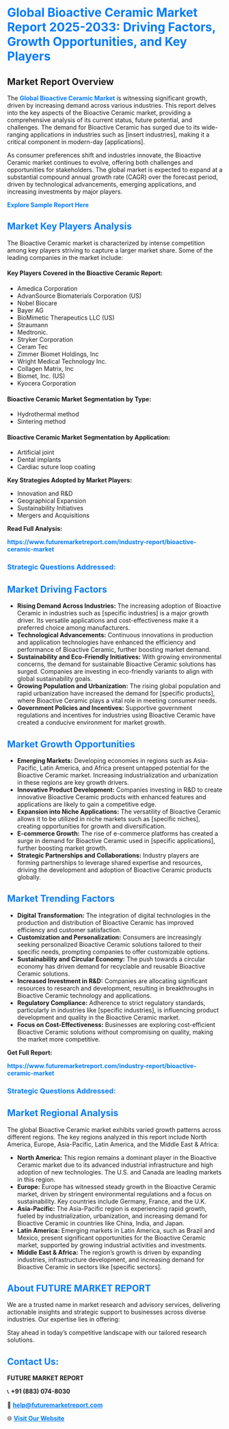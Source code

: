 <h1 style="color: #007BFF;">Global Bioactive Ceramic Market Report 2025-2033: Driving Factors, Growth Opportunities, and Key Players</h1>

<section id="overview">
<h2>Market Report Overview</h2>
<p>The <a href="https://www.futuremarketreport.com/industry-report/bioactive-ceramic-market" style="color: #007BFF; text-decoration: none;"><strong>Global Bioactive Ceramic Market</strong></a> is witnessing significant growth, driven by increasing demand across various industries. This report delves into the key aspects of the Bioactive Ceramic market, providing a comprehensive analysis of its current status, future potential, and challenges. The demand for Bioactive Ceramic has surged due to its wide-ranging applications in industries such as [insert industries], making it a critical component in modern-day [applications].</p>
<p>As consumer preferences shift and industries innovate, the Bioactive Ceramic market continues to evolve, offering both challenges and opportunities for stakeholders. The global market is expected to expand at a substantial compound annual growth rate (CAGR) over the forecast period, driven by technological advancements, emerging applications, and increasing investments by major players.</p>
</section>

<section id="overview">
<p><a href="https://www.futuremarketreport.com/request-sample/reportId=114599" style="color: #007BFF; text-decoration: none;"><strong>Explore Sample Report Here</strong></a></p>
</section>

<section id="key-players">
<h2 style="color: #007BFF;">Market Key Players Analysis</h2>
<p>The Bioactive Ceramic market is characterized by intense competition among key players striving to capture a larger market share. Some of the leading companies in the market include:</p>
<h4>Key Players Covered in the Bioactive Ceramic Report:</h4>
<ul><li>Amedica Corporation</li><li>AdvanSource Biomaterials Corporation (US)</li><li>Nobel Biocare</li><li>Bayer AG</li><li>BioMimetic Therapeutics LLC (US)</li><li>Straumann</li><li>Medtronic.</li><li>Stryker Corporation</li><li>Ceram Tec</li><li>Zimmer Biomet Holdings, Inc</li><li>Wright Medical Technology Inc.</li><li>Collagen Matrix, Inc</li><li>Biomet, Inc. (US)</li><li>Kyocera Corporation</li></ul>
<h4>Bioactive Ceramic Market Segmentation by Type:</h4>
<ul><li>Hydrothermal method</li><li>Sintering method</li></ul>

<h4>Bioactive Ceramic Market Segmentation by Application:</h4>
<ul><li>Artificial joint</li><li>Dental implants</li><li>Cardiac suture loop coating</li></ul>
<p><strong>Key Strategies Adopted by Market Players:</strong></p>
<ul>
<li>Innovation and R&D</li>
<li>Geographical Expansion</li>
<li>Sustainability Initiatives</li>
<li>Mergers and Acquisitions</li>
</ul>
</section>

<section>
<p><strong>Read Full Analysis: </strong></p><a href="https://www.futuremarketreport.com/industry-report/bioactive-ceramic-market" style="color: #007BFF; text-decoration: none;"><strong>https://www.futuremarketreport.com/industry-report/bioactive-ceramic-market</strong></a>
<h3 style="color: #007BFF;">Strategic Questions Addressed:</h3>
</section>

<section id="driving-factors">
<h2 style="color: #007BFF;">Market Driving Factors</h2>
<ul>
<li><strong>Rising Demand Across Industries:</strong> The increasing adoption of Bioactive Ceramic in industries such as [specific industries] is a major growth driver. Its versatile applications and cost-effectiveness make it a preferred choice among manufacturers.</li>
<li><strong>Technological Advancements:</strong> Continuous innovations in production and application technologies have enhanced the efficiency and performance of Bioactive Ceramic, further boosting market demand.</li>
<li><strong>Sustainability and Eco-Friendly Initiatives:</strong> With growing environmental concerns, the demand for sustainable Bioactive Ceramic solutions has surged. Companies are investing in eco-friendly variants to align with global sustainability goals.</li>
<li><strong>Growing Population and Urbanization:</strong> The rising global population and rapid urbanization have increased the demand for [specific products], where Bioactive Ceramic plays a vital role in meeting consumer needs.</li>
<li><strong>Government Policies and Incentives:</strong> Supportive government regulations and incentives for industries using Bioactive Ceramic have created a conducive environment for market growth.</li>
</ul>
</section>

<section id="growth-opportunities">
<h2 style="color: #007BFF;">Market Growth Opportunities</h2>
<ul>
<li><strong>Emerging Markets:</strong> Developing economies in regions such as Asia-Pacific, Latin America, and Africa present untapped potential for the Bioactive Ceramic market. Increasing industrialization and urbanization in these regions are key growth drivers.</li>
<li><strong>Innovative Product Development:</strong> Companies investing in R&D to create innovative Bioactive Ceramic products with enhanced features and applications are likely to gain a competitive edge.</li>
<li><strong>Expansion into Niche Applications:</strong> The versatility of Bioactive Ceramic allows it to be utilized in niche markets such as [specific niches], creating opportunities for growth and diversification.</li>
<li><strong>E-commerce Growth:</strong> The rise of e-commerce platforms has created a surge in demand for Bioactive Ceramic used in [specific applications], further boosting market growth.</li>
<li><strong>Strategic Partnerships and Collaborations:</strong> Industry players are forming partnerships to leverage shared expertise and resources, driving the development and adoption of Bioactive Ceramic products globally.</li>
</ul>
</section>

<section id="trending-factors">
<h2 style="color: #007BFF;">Market Trending Factors</h2>
<ul>
<li><strong>Digital Transformation:</strong> The integration of digital technologies in the production and distribution of Bioactive Ceramic has improved efficiency and customer satisfaction.</li>
<li><strong>Customization and Personalization:</strong> Consumers are increasingly seeking personalized Bioactive Ceramic solutions tailored to their specific needs, prompting companies to offer customizable options.</li>
<li><strong>Sustainability and Circular Economy:</strong> The push towards a circular economy has driven demand for recyclable and reusable Bioactive Ceramic solutions.</li>
<li><strong>Increased Investment in R&D:</strong> Companies are allocating significant resources to research and development, resulting in breakthroughs in Bioactive Ceramic technology and applications.</li>
<li><strong>Regulatory Compliance:</strong> Adherence to strict regulatory standards, particularly in industries like [specific industries], is influencing product development and quality in the Bioactive Ceramic market.</li>
<li><strong>Focus on Cost-Effectiveness:</strong> Businesses are exploring cost-efficient Bioactive Ceramic solutions without compromising on quality, making the market more competitive.</li>
</ul>
</section>

<section>
<p><strong>Get Full Report: </strong></p><a href="https://www.futuremarketreport.com/industry-report/bioactive-ceramic-market" style="color: #007BFF; text-decoration: none;"><strong>https://www.futuremarketreport.com/industry-report/bioactive-ceramic-market</strong></a>
<h3 style="color: #007BFF;">Strategic Questions Addressed:</h3>
</section>


<section id="regional-analysis">
<h2 style="color: #007BFF;">Market Regional Analysis</h2>
<p>The global Bioactive Ceramic market exhibits varied growth patterns across different regions. The key regions analyzed in this report include North America, Europe, Asia-Pacific, Latin America, and the Middle East & Africa:</p>
<ul>
<li><strong>North America:</strong> This region remains a dominant player in the Bioactive Ceramic market due to its advanced industrial infrastructure and high adoption of new technologies. The U.S. and Canada are leading markets in this region.</li>
<li><strong>Europe:</strong> Europe has witnessed steady growth in the Bioactive Ceramic market, driven by stringent environmental regulations and a focus on sustainability. Key countries include Germany, France, and the U.K.</li>
<li><strong>Asia-Pacific:</strong> The Asia-Pacific region is experiencing rapid growth, fueled by industrialization, urbanization, and increasing demand for Bioactive Ceramic in countries like China, India, and Japan.</li>
<li><strong>Latin America:</strong> Emerging markets in Latin America, such as Brazil and Mexico, present significant opportunities for the Bioactive Ceramic market, supported by growing industrial activities and investments.</li>
<li><strong>Middle East & Africa:</strong> The region’s growth is driven by expanding industries, infrastructure development, and increasing demand for Bioactive Ceramic in sectors like [specific sectors].</li>
</ul>
</section>

<footer>
<h2 style="color: #007BFF;">About FUTURE MARKET REPORT</h2>
<p>We are a trusted name in market research and advisory services, delivering actionable insights and strategic support to businesses across diverse industries. Our expertise lies in offering:</p>

<p>Stay ahead in today’s competitive landscape with our tailored research solutions.</p>

<h2 style="color: #007BFF;">Contact Us:</h2>
<p><strong>FUTURE MARKET REPORT</strong></p>
<p>📞 <strong>+91 (883) 074-8030</strong></p>
<p>📧 <strong><a href="mailto:help@futuremarketreport.com" style="color: #007BFF;">help@futuremarketreport.com</a></strong></p>
<p>🌐 <strong><a href="https://www.futuremarketreport.com/" style="color: #007BFF;">Visit Our Website</a></strong></p>
</footer>
